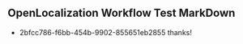 ## OpenLocalization Workflow Test MarkDown
* 2bfcc786-f6bb-454b-9902-855651eb2855 thanks!

<!--HONumber=Jul16_HO4-->


